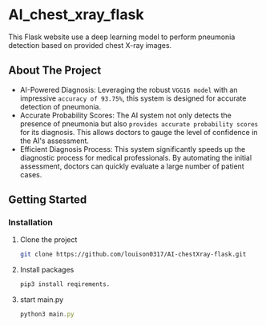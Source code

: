 # AI_chest_xray_flask
This Flask website use a deep learning model to perform pneumonia detection based on provided chest X-ray images. 

<!-- ABOUT THE PROJECT -->
## About The Project

* AI-Powered Diagnosis: Leveraging the robust `VGG16 model` with an impressive `accuracy of 93.75%`, this system is designed for accurate detection of pneumonia.
* Accurate Probability Scores: The AI system not only detects the presence of pneumonia but also `provides accurate probability scores` for its diagnosis. This allows doctors to gauge the level of confidence in the AI's assessment.
* Efficient Diagnosis Process: This system significantly speeds up the diagnostic process for medical professionals. By automating the initial assessment, doctors can quickly evaluate a large number of patient cases.


<!-- GETTING STARTED -->
## Getting Started

### Installation


1. Clone the project
   ```sh
   git clone https://github.com/louison0317/AI-chestXray-flask.git
   ```
2. Install packages
   ```sh
   pip3 install reqirements.
   ```
3. start main.py
   ```js
   python3 main.py
   ```
